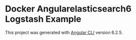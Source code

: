# Docker Angularelasticsearch6 Logstash Example

This project was generated with [Angular CLI](https://github.com/angular/angular-cli) version 6.2.5.
